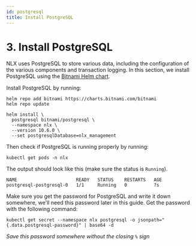 ```yaml
---
id: postgresql
title: Install PostgreSQL
---
```


# 3. Install PostgreSQL

NLX uses PostgreSQL to store various data, including the configuration of the various components and transaction logging. In this section, we install PostgreSQL using the [Bitnami Helm chart](https://bitnami.com/stack/postgresql/helm).

Install PostgreSQL by running:

```
helm repo add bitnami https://charts.bitnami.com/bitnami
helm repo update

helm install \
  postgresql bitnami/postgresql \
  --namespace nlx \
  --version 10.6.0 \
  --set postgresqlDatabase=nlx_management
```

Then check if PostgreSQL is running properly by running:

```
kubectl get pods -n nlx
```

The output should look like this (make sure the status is `Running`).

```
NAME                      READY   STATUS    RESTARTS   AGE
postgresql-postgresql-0   1/1     Running   0          ?s
```

Make sure you get the password for PostgreSQL and write it down somewhere, we'll need this password later in this guide. Get the password with the following command:

```
kubectl get secret --namespace nlx postgresql -o jsonpath="{.data.postgresql-password}" | base64 -d
```

*Save this password somewhere without the closing `%` sign*
